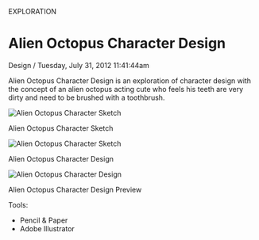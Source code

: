 <p class="type">EXPLORATION</p>

# Alien Octopus Character Design

<p class="meta">Design  /  Tuesday, July 31, 2012 11:41:44am</p>

Alien Octopus Character Design is an exploration of character design with the concept of an alien octopus acting cute who feels his teeth are very dirty and need to be brushed with a toothbrush.

![Alien Octopus Character Sketch](https://farooq-agent.web.app/assets/images/works/details/48-alien-octopus-character-design/alien-octopus-character-design.jpg)

<p class="caption">Alien Octopus Character Sketch</p>

![Alien Octopus Character Sketch](https://farooq-agent.web.app/assets/images/works/details/48-alien-octopus-character-design/i19.png)

<p class="caption">Alien Octopus Character Design</p>

![Alien Octopus Character Design](https://farooq-agent.web.app/assets/images/works/large/hn4HxM8R_work_image.png)

<p class="caption">Alien Octopus Character Design Preview</p>

Tools:
- Pencil & Paper
- Adobe Illustrator
